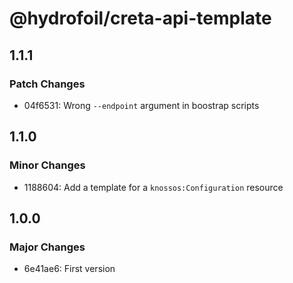 # @hydrofoil/creta-api-template

## 1.1.1

### Patch Changes

- 04f6531: Wrong `--endpoint` argument in boostrap scripts

## 1.1.0

### Minor Changes

- 1188604: Add a template for a `knossos:Configuration` resource

## 1.0.0

### Major Changes

- 6e41ae6: First version
